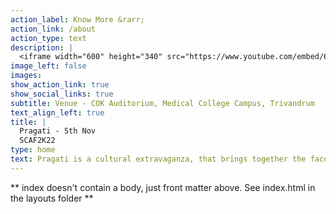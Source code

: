 ```yaml
---
action_label: Know More &rarr;
action_link: /about
action_type: text
description: |
  <iframe width="600" height="340" src="https://www.youtube.com/embed/6i6aB6uvHu4?autoplay=0&loop=0&playlist=6i6aB6uvHu4" title="YouTube video player" frameborder="0" allow="accelerometer; autoplay; clipboard-write; encrypted-media; gyroscope; picture-in-picture" allowfullscreen></iframe>
image_left: false
images:
show_action_link: true
show_social_links: true
subtitle: Venue - COK Auditorium, Medical College Campus, Trivandrum
text_align_left: true
title: | 
  Pragati - 5th Nov
  SCAF2K22
type: home
text: Pragati is a cultural extravaganza, that brings together the faculty, staff and students of SCTIMST, Trivandrum. True to its name, Pragati is much more than just a display of arts and talent. It stands for the prosperity and growth of the Sree Chitra as a community!
---
```


** index doesn't contain a body, just front matter above.
See index.html in the layouts folder **
